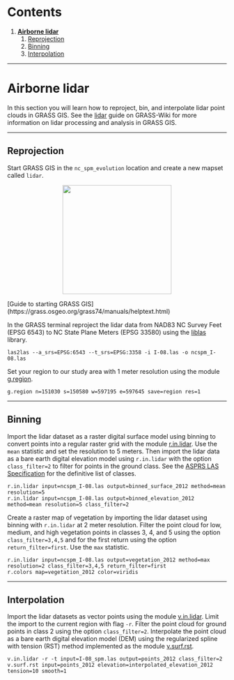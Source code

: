 # Contents
1. [**Airborne lidar**](#airborne-lidar)
    1. [Reprojection](#reprojection)
    2. [Binning](#binning)
    3. [Interpolation](#interpolation)

---

# Airborne lidar
In this section you will learn how to
reproject, bin, and interpolate lidar point clouds
in GRASS GIS.
See the [lidar](https://grasswiki.osgeo.org/wiki/LIDAR)
guide on GRASS-Wiki for more information on lidar processing and analysis
in GRASS GIS.

---

## Reprojection
Start GRASS GIS in the `nc_spm_evolution` location
and create a new mapset called `lidar`.

<p align="center"><img src="images/grass-gui/grass-start.png" height="250"></p>
[Guide to starting GRASS GIS](https://grass.osgeo.org/grass74/manuals/helptext.html)

In the GRASS terminal
reproject the lidar data from NAD83 NC Survey Feet (EPSG 6543)
to NC State Plane Meters (EPSG 33580)
using the [liblas](https://www.liblas.org/) library.
```
las2las --a_srs=EPSG:6543 --t_srs=EPSG:3358 -i I-08.las -o ncspm_I-08.las
```

Set your region to our study area with 1 meter resolution
using the module
[g.region](https://grass.osgeo.org/grass74/manuals/g.region.html).
```
g.region n=151030 s=150580 w=597195 e=597645 save=region res=1
```

---

## Binning
Import the lidar dataset as a raster digital surface model
using binning to convert points into a regular raster grid
with the module
[r.in.lidar](https://grass.osgeo.org/grass74/manuals/r.in.lidar.html).
Use the `mean` statistic and set the resolution to 5 meters.
Then import the lidar data as a bare earth digital elevation model
using `r.in.lidar` with the option `class_filter=2`
to filter for points in the ground class.
See the [ASPRS LAS Specification](http://www.asprs.org/wp-content/uploads/2010/12/LAS_1_4_r13.pdf)
for the definitive list of classes.
```
r.in.lidar input=ncspm_I-08.las output=binned_surface_2012 method=mean resolution=5
r.in.lidar input=ncspm_I-08.las output=binned_elevation_2012 method=mean resolution=5 class_filter=2
```

Create a raster map of vegetation by importing the lidar dataset
using binning with `r.in.lidar` at 2 meter resolution.
Filter the point cloud for low, medium, and high vegetation points
in classes 3, 4, and 5 using the option `class_filter=3,4,5`
and for the first return using the option `return_filter=first`.
Use the `max` statistic.
```
r.in.lidar input=ncspm_I-08.las output=vegetation_2012 method=max resolution=2 class_filter=3,4,5 return_filter=first
r.colors map=vegetation_2012 color=viridis
```

---

## Interpolation
Import the lidar datasets as vector points using the module
[v.in.lidar](https://grass.osgeo.org/grass74/manuals/v.in.lidar.html).
Limit the import to the current region with flag `-r`.
Filter the point cloud for ground points in class 2
using the option `class_filter=2`.
Interpolate the point cloud
as a bare earth digital elevation model (DEM)
using the regularized spline with tension (RST) method
implemented as the module
[v.surf.rst](https://grass.osgeo.org/grass74/manuals/v.surf.rst.html).
```
v.in.lidar -r -t input=I-08_spm.las output=points_2012 class_filter=2
v.surf.rst input=points_2012 elevation=interpolated_elevation_2012 tension=10 smooth=1
```
